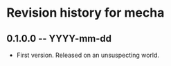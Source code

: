# Revision history for mecha

## 0.1.0.0  -- YYYY-mm-dd

* First version. Released on an unsuspecting world.
